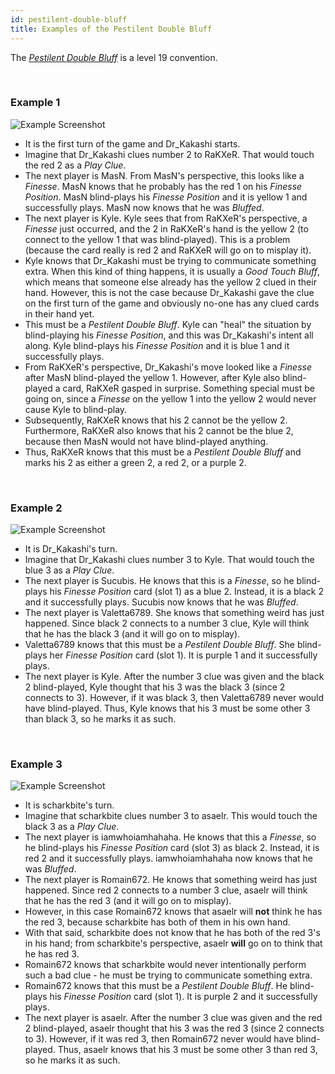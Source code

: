 ```yaml
---
id: pestilent-double-bluff
title: Examples of the Pestilent Double Bluff
---
```


The *[Pestilent Double Bluff](../level-19.md#the-pestilent-double-bluff-pdb)* is a level 19 convention.

<br />

### Example 1

![Example Screenshot](/img/examples/pestilent-double-bluff.png)

- It is the first turn of the game and Dr_Kakashi starts.
- Imagine that Dr_Kakashi clues number 2 to RaKXeR. That would touch the red 2 as a *Play Clue*.
- The next player is MasN. From MasN's perspective, this looks like a *Finesse*. MasN knows that he probably has the red 1 on his *Finesse Position*. MasN blind-plays his *Finesse Position* and it is yellow 1 and successfully plays. MasN now knows that he was *Bluffed*.
- The next player is Kyle. Kyle sees that from RaKXeR's perspective, a *Finesse* just occurred, and the 2 in RaKXeR's hand is the yellow 2 (to connect to the yellow 1 that was blind-played). This is a problem (because the card really is red 2 and RaKXeR will go on to misplay it).
- Kyle knows that Dr_Kakashi must be trying to communicate something extra. When this kind of thing happens, it is usually a *Good Touch Bluff*, which means that someone else already has the yellow 2 clued in their hand. However, this is not the case because Dr_Kakashi gave the clue on the first turn of the game and obviously no-one has any clued cards in their hand yet.
- This must be a *Pestilent Double Bluff*. Kyle can "heal" the situation by blind-playing his *Finesse Position*, and this was Dr_Kakashi's intent all along. Kyle blind-plays his *Finesse Position* and it is blue 1 and it successfully plays.
- From RaKXeR's perspective, Dr_Kakashi's move looked like a *Finesse* after MasN blind-played the yellow 1. However, after Kyle also blind-played a card, RaKXeR gasped in surprise. Something special must be going on, since a *Finesse* on the yellow 1 into the yellow 2 would never cause Kyle to blind-play.
- Subsequently, RaKXeR knows that his 2 cannot be the yellow 2. Furthermore, RaKXeR also knows that his 2 cannot be the blue 2, because then MasN would not have blind-played anything.
- Thus, RaKXeR knows that this must be a *Pestilent Double Bluff* and marks his 2 as either a green 2, a red 2, or a purple 2.

<br />

### Example 2

![Example Screenshot](/img/examples/pestilent-double-bluff-2.png)

- It is Dr_Kakashi's turn.
- Imagine that Dr_Kakashi clues number 3 to Kyle. That would touch the blue 3 as a *Play Clue*.
- The next player is Sucubis. He knows that this is a *Finesse*, so he blind-plays his *Finesse Position* card (slot 1) as a blue 2. Instead, it is a black 2 and it successfully plays. Sucubis now knows that he was *Bluffed*.
- The next player is Valetta6789. She knows that something weird has just happened. Since black 2 connects to a number 3 clue, Kyle will think that he has the black 3 (and it will go on to misplay).
- Valetta6789 knows that this must be a *Pestilent Double Bluff*. She blind-plays her *Finesse Position* card (slot 1). It is purple 1 and it successfully plays.
- The next player is Kyle. After the number 3 clue was given and the black 2 blind-played, Kyle thought that his 3 was the black 3 (since 2 connects to 3). However, if it was black 3, then Valetta6789 never would have blind-played. Thus, Kyle knows that his 3 must be some other 3 than black 3, so he marks it as such.

<br />

### Example 3

![Example Screenshot](/img/examples/pestilent-double-bluff-3.png)

- It is scharkbite's turn.
- Imagine that scharkbite clues number 3 to asaelr. This would touch the black 3 as a *Play Clue*.
- The next player is iamwhoiamhahaha. He knows that this a *Finesse*, so he blind-plays his *Finesse Position* card (slot 3) as black 2. Instead, it is red 2 and it successfully plays. iamwhoiamhahaha now knows that he was *Bluffed*.
- The next player is Romain672. He knows that something weird has just happened. Since red 2 connects to a number 3 clue, asaelr will think that he has the red 3 (and it will go on to misplay).
- However, in this case Romain672 knows that asaelr will **not** think he has the red 3, because scharkbite has both of them in his own hand.
- With that said, scharkbite does not know that he has both of the red 3's in his hand; from scharkbite's perspective, asaelr **will** go on to think that he has red 3.
- Romain672 knows that scharkbite would never intentionally perform such a bad clue - he must be trying to communicate something extra.
- Romain672 knows that this must be a *Pestilent Double Bluff*. He blind-plays his *Finesse Position* card (slot 1). It is purple 2 and it successfully plays.
- The next player is asaelr. After the number 3 clue was given and the red 2 blind-played, asaelr thought that his 3 was the red 3 (since 2 connects to 3). However, if it was red 3, then Romain672 never would have blind-played. Thus, asaelr knows that his 3 must be some other 3 than red 3, so he marks it as such.
